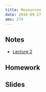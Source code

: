 ```yaml
---
title: Resources
date: 2016-09-27
ams: 274
---
```


## Notes
- [Lecture 2](http://nbviewer.jupyter.org/github/luiarthur/GLM_AMS274/blob/master/notes/notes02.ipynb)

## Homework

## Slides

